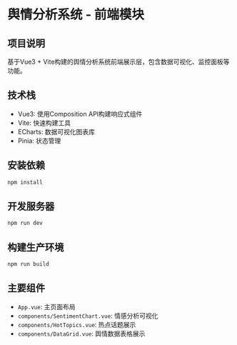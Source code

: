 # 舆情分析系统 - 前端模块

## 项目说明
基于Vue3 + Vite构建的舆情分析系统前端展示层，包含数据可视化、监控面板等功能。

## 技术栈
- Vue3: 使用Composition API构建响应式组件
- Vite: 快速构建工具
- ECharts: 数据可视化图表库
- Pinia: 状态管理

## 安装依赖
```bash
npm install
```

## 开发服务器
```bash
npm run dev
```

## 构建生产环境
```bash
npm run build
```

## 主要组件
- `App.vue`: 主页面布局
- `components/SentimentChart.vue`: 情感分析可视化
- `components/HotTopics.vue`: 热点话题展示
- `components/DataGrid.vue`: 舆情数据表格展示